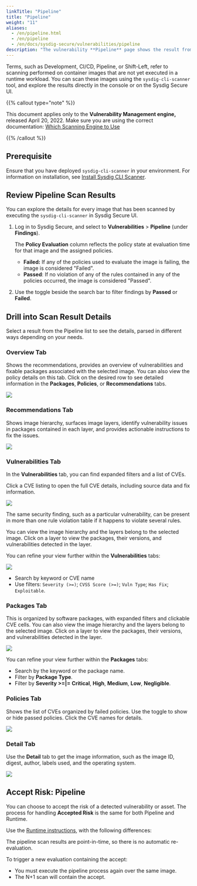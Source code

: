 ```yaml
---
linkTitle: "Pipeline"
title: "Pipeline"
weight: "11"
aliases:
  - /en/pipeline.html
  - /en/pipeline
  - /en/docs/sysdig-secure/vulnerabilities/pipeline
description: "The vulnerability **Pipeline** page shows the result from the scanning you have performed by using  the `sysdig-cli-scanner` tool. This Vulnerability Pipeline Scanner helps you manually scan a container image, either locally or from a remote registry. You can also integrate the `sysdig-cli-scanner` as part of your CI/CD pipeline to scan any container image after it is built but before it is pushed to the registry scanner."
---
```


Terms, such as Development,  CI/CD, Pipeline, or Shift-Left, refer to scanning performed on container images that are not yet executed in a runtime workload. You can scan these images using the `sysdig-cli-scanner` tool, and explore the results directly in the console or on the Sysdig Secure UI.

{{% callout type="note" %}}

This document applies only to the **Vulnerability Management engine,** released April 20, 2022. Make sure you are using the correct documentation: [Which Scanning Engine to Use](/en/docs/sysdig-secure/vulnerabilities/scanning/new-scanning-engine/)

{{% /callout %}}

## Prerequisite

Ensure that you have deployed `sysdig-cli-scanner`  in your environment. For information on installation, see [Install Sysdig CLI Scanner](/en/docs/sysdig-secure/install-agent-components/install-vulnerability-cli-scanner/).

## Review Pipeline Scan Results

You can explore the details for every image that has been scanned by executing the `sysdig-cli-scanner` in Sysdig Secure UI.

1. Log in to Sysdig Secure, and select to **Vulnerabilities** > **Pipeline** (under **Findings**).

   The **Policy Evaluation** column reflects the policy state at evaluation time for that image and the assigned policies.
   * **Failed:** If any of the policies used to evaluate the image is failing, the image is considered "Failed".
   * **Passed**: If no violation of any of the rules contained in any of the policies occurred, the image is considered "Passed".

2. Use the toggle beside the search bar to filter findings by **Passed** or **Failed**.

## Drill into Scan Result Details

Select a result from the Pipeline list to see the details, parsed in different ways depending on your needs.

### Overview Tab

Shows the recommendations, provides an overview of vulnerabilities and fixable packages associated with the selected image. You can also view the policy details on this tab. Click on the desired row to see detailed information in the **Packages**, **Policies**, or **Recommendations** tabs.

![](/image/pipeline_overview.png)

### Recommendations Tab

Shows image hierarchy, surfaces image layers, identify vulnerability issues in packages contained in each layer, and provides actionable instructions to fix the issues.

![](/image/pipeline-recommendations.png)

### Vulnerabilities Tab

In the **Vulnerabilities** tab, you can find expanded filters and a list of CVEs.

Click a CVE listing to open the full CVE details, including source data and fix information.

![](/image/pipe_vuln_tab.png)

The same security finding, such as a particular vulnerability, can be present in more than one rule violation table if it happens to violate several rules.

You can view the image hierarchy and the layers belong to the selected image. Click on a layer to view the packages, their versions, and  vulnerabilities detected in the layer.

You can refine your view further within the **Vulnerabilities** tabs:

![](/image/pipe_detail_filter.png)

* Search by keyword or CVE name
* Use filters: `Severity (>=)`; `CVSS Score (>=)`; `Vuln Type`; `Has Fix`; `Exploitable`.

### Packages Tab

This is organized by software packages, with expanded filters and clickable CVE cells. You can also view the image hierarchy and the layers belong to the selected image. Click on a layer to view the packages, their versions, and  vulnerabilities detected in the layer.

![](/image/pipe_content_tab.png)

You can refine your view further within the **Packages** tabs:

* Search by the keyword or the package name.
* Filter by **Package Type**.
* Filter by **Severity >=|=** **Critical**, **High**, **Medium**, **Low**, **Negligible**.

### Policies Tab

Shows the list of CVEs organized by failed policies. Use the toggle to show or hide passed policies. Click the CVE names for details.

![](/image/pipe_policies_tab.png)

### Detail Tab

Use the **Detail** tab to get the image information, such as the image ID, digest, author, labels used, and the operating system.

![](/image/pipeline_details.png)

## Accept Risk: Pipeline

You can choose to accept the risk of a detected vulnerability or asset. The process for handling **Accepted Risk** is the same for both Pipeline and Runtime.

Use the [Runtime instructions](/en/docs/sysdig-secure/vulnerabilities/findings/runtime/#runtime-risk-acceptance), with the following differences:

The pipeline scan results are point-in-time, so there is no automatic re-evaluation.

To trigger a new evaluation containing the accept:

* You must execute the pipeline process again over the same image.
* The N+1 scan will contain the accept.
